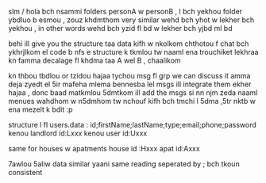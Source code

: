 slm / hola 
bch nsammi folders personA w personB , l bch yekhou folder ybdluo b esmou , zouz khdmthom very similar wehd bch yhot w lekher bch yekhou ,
 in other words wehd bch yzid fl bd w lekher bch yjbd ml bd 

 behi ill give you the structure taa data kifh  w nkolkom chthotou f chat bch ykhrjlkom el code b nfs e structure 
 k tkmlou tw naaml ena trouchiket lekhraa kn famma decalage fl khdma taa A wel B , chaalikom 

 kn thbou tbdlou or tzidou hajaa tychou msg fl grp we can discuss it amma deja zyedt el 5ir mafeha mlema
 bennesba lel msgs ill integrate them ekher hajaa , donc baad matkmlou 5dmtkom ill add the msgs si nn njm zeda naaml menues wahdhom w n5dmhom tw nchouf kifh bch tmchi l 5dma ,5tr nktb w ena mezelt k bdit :p

 structure l fl users.data :
 id;firstName;lastName;type;email;phone;password
 kenou landlord id:Lxxx
 kenou user id:Uxxx

 same for houses w apatments
 house id :Hxxx
 apat id:Axxx

 7awlou 5aliw data similar 
 yaani same reading seperated by ; bch tkoun consistent 
